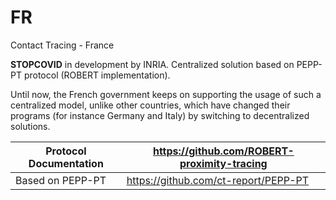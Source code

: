 # FR
Contact Tracing - France

**STOPCOVID** in development by INRIA. Centralized solution based on PEPP-PT protocol (ROBERT implementation). 

Until now, the French government keeps on supporting the usage of such a centralized model, unlike other countries, which have changed their programs (for instance Germany and Italy) by switching to decentralized solutions.

Protocol Documentation | https://github.com/ROBERT-proximity-tracing
-----------------------|--------------------------------------------
Based on PEPP-PT | https://github.com/ct-report/PEPP-PT
